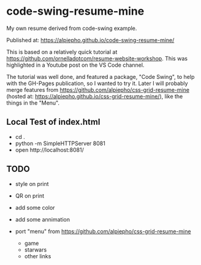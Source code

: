 # code-swing-resume-mine
My own resume derived from code-swing example.

Published at: https://alpiepho.github.io/code-swing-resume-mine/

This is based on a relatively quick tutorial at https://github.com/ornelladotcom/resume-website-workshop.  This was highlighted in a Youtube post on the VS Code channel.

The tutorial was well done, and featured a package, "Code Swing", to help with the GH-Pages publication, so I wanted to try it.  Later I will probably merge features from https://github.com/alpiepho/css-grid-resume-mine (hosted at: https://alpiepho.github.io/css-grid-resume-mine/), like the things in the "Menu".


## Local Test of index.html

- cd .
- python -m SimpleHTTPServer 8081
- open http://localhost:8081/


## TODO


- style on print
- QR on print
- add some color
- add some annimation

- port "menu" from https://github.com/alpiepho/css-grid-resume-mine
  - game
  - starwars
  - other links

